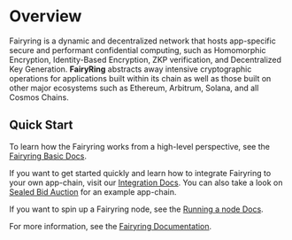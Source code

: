 # Overview

Fairyring is a dynamic and decentralized network that hosts app-specific secure and performant confidential computing, such as Homomorphic Encryption, Identity-Based Encryption, ZKP verification, and Decentralized Key Generation. **FairyRing** abstracts away intensive cryptographic operations for applications built within its chain as well as those built on other major ecosystems such as Ethereum, Arbitrum, Solana, and all Cosmos Chains.

## Quick Start

To learn how the Fairyring works from a high-level perspective, see the [Fairyring Basic Docs](https://docs.fairblock.network/).

If you want to get started quickly and learn how to integrate Fairyring to your own app-chain, visit our [Integration Docs](https://docs.fairblock.network/docs/integration/module-integration). You can also take a look on [Sealed Bid Auction](https://github.com/Fairblock/sealed-bid-auction) for an example app-chain.

If you want to spin up a Fairyring node, see the [Running a node Docs](https://docs.fairblock.network/docs/category/running-a-node).

For more information, see the [Fairyring Documentation](https://docs.fairblock.network/docs/intro).

